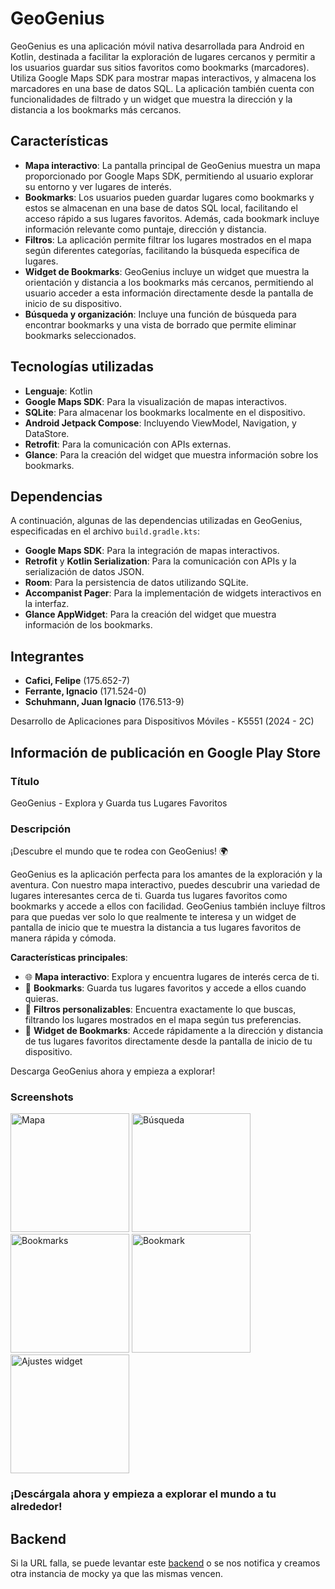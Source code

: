 # GeoGenius

GeoGenius es una aplicación móvil nativa desarrollada para Android en Kotlin, destinada a facilitar la exploración de lugares cercanos y permitir a los usuarios guardar sus sitios favoritos como bookmarks (marcadores). Utiliza Google Maps SDK para mostrar mapas interactivos, y almacena los marcadores en una base de datos SQL. La aplicación también cuenta con funcionalidades de filtrado y un widget que muestra la dirección y la distancia a los bookmarks más cercanos.

## Características

- **Mapa interactivo**: La pantalla principal de GeoGenius muestra un mapa proporcionado por Google Maps SDK, permitiendo al usuario explorar su entorno y ver lugares de interés.
- **Bookmarks**: Los usuarios pueden guardar lugares como bookmarks y estos se almacenan en una base de datos SQL local, facilitando el acceso rápido a sus lugares favoritos. Además, cada bookmark incluye información relevante como puntaje, dirección y distancia.
- **Filtros**: La aplicación permite filtrar los lugares mostrados en el mapa según diferentes categorías, facilitando la búsqueda específica de lugares.
- **Widget de Bookmarks**: GeoGenius incluye un widget que muestra la orientación y distancia a los bookmarks más cercanos, permitiendo al usuario acceder a esta información directamente desde la pantalla de inicio de su dispositivo.
- **Búsqueda y organización**: Incluye una función de búsqueda para encontrar bookmarks y una vista de borrado que permite eliminar bookmarks seleccionados.

## Tecnologías utilizadas

- **Lenguaje**: Kotlin
- **Google Maps SDK**: Para la visualización de mapas interactivos.
- **SQLite**: Para almacenar los bookmarks localmente en el dispositivo.
- **Android Jetpack Compose**: Incluyendo ViewModel, Navigation, y DataStore.
- **Retrofit**: Para la comunicación con APIs externas.
- **Glance**: Para la creación del widget que muestra información sobre los bookmarks.

## Dependencias

A continuación, algunas de las dependencias utilizadas en GeoGenius, especificadas en el archivo `build.gradle.kts`:

- **Google Maps SDK**: Para la integración de mapas interactivos.
- **Retrofit** y **Kotlin Serialization**: Para la comunicación con APIs y la serialización de datos JSON.
- **Room**: Para la persistencia de datos utilizando SQLite.
- **Accompanist Pager**: Para la implementación de widgets interactivos en la interfaz.
- **Glance AppWidget**: Para la creación del widget que muestra información de los bookmarks.

## Integrantes
- **Cafici, Felipe** (175.652-7)
- **Ferrante, Ignacio** (171.524-0)
- **Schuhmann, Juan Ignacio** (176.513-9)

Desarrollo de Aplicaciones para Dispositivos Móviles - K5551 (2024 - 2C)

## Información de publicación en Google Play Store

### Título

GeoGenius - Explora y Guarda tus Lugares Favoritos

### Descripción

¡Descubre el mundo que te rodea con GeoGenius! 🌍

GeoGenius es la aplicación perfecta para los amantes de la exploración y la aventura. Con nuestro mapa interactivo, puedes descubrir una variedad de lugares interesantes cerca de ti. Guarda tus lugares favoritos como bookmarks y accede a ellos con facilidad. GeoGenius también incluye filtros para que puedas ver solo lo que realmente te interesa y un widget de pantalla de inicio que te muestra la distancia a tus lugares favoritos de manera rápida y cómoda.

**Características principales**:

- 🌐 **Mapa interactivo**: Explora y encuentra lugares de interés cerca de ti.
- 📍 **Bookmarks**: Guarda tus lugares favoritos y accede a ellos cuando quieras.
- 🎯 **Filtros personalizables**: Encuentra exactamente lo que buscas, filtrando los lugares mostrados en el mapa según tus preferencias.
- 📲 **Widget de Bookmarks**: Accede rápidamente a la dirección y distancia de tus lugares favoritos directamente desde la pantalla de inicio de tu dispositivo.

Descarga GeoGenius ahora y empieza a explorar!

### Screenshots
<img src="https://github.com/user-attachments/assets/8df98f15-4d41-4662-85fa-8bdfa21fbd22" alt="Mapa" style="width:190px;">
<img src="https://github.com/user-attachments/assets/bfb19fd8-12a8-4058-8b98-a360af7e0ace" alt="Búsqueda" style="width:190px;">
<img src="https://github.com/user-attachments/assets/400ad7dc-cdb4-40a4-9bd2-a5019007a125" alt="Bookmarks" style="width:190px;">
<img src="https://github.com/user-attachments/assets/893408b6-a8b2-4bad-a908-e0fd52a7ea8f" alt="Bookmark" style="width:190px;">
<img src="https://github.com/user-attachments/assets/a2e07f2c-d680-4063-a737-f73347d000e3" alt="Ajustes widget" style="width:190px;">


### ¡Descárgala ahora y empieza a explorar el mundo a tu alrededor!

## Backend
Si la URL falla, se puede levantar este [backend](https://github.com/jschuhmann47/geogenius-rest-api) o se nos notifica y creamos otra instancia de mocky ya que las mismas vencen.
